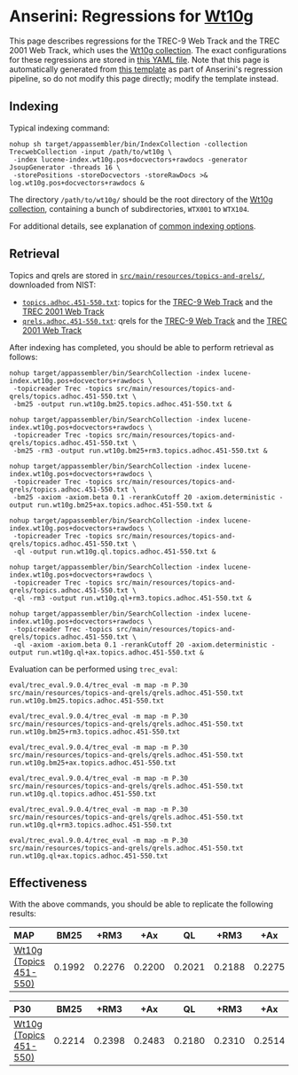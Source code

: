 # Anserini: Regressions for [Wt10g](http://ir.dcs.gla.ac.uk/test_collections/wt10g.html)

This page describes regressions for the TREC-9 Web Track and the TREC 2001 Web Track, which uses the [Wt10g collection](http://ir.dcs.gla.ac.uk/test_collections/wt10g.html).
The exact configurations for these regressions are stored in [this YAML file](../src/main/resources/regression/wt10g.yaml).
Note that this page is automatically generated from [this template](../src/main/resources/docgen/templates/wt10g.template) as part of Anserini's regression pipeline, so do not modify this page directly; modify the template instead.

## Indexing

Typical indexing command:

```
nohup sh target/appassembler/bin/IndexCollection -collection TrecwebCollection -input /path/to/wt10g \
 -index lucene-index.wt10g.pos+docvectors+rawdocs -generator JsoupGenerator -threads 16 \
 -storePositions -storeDocvectors -storeRawDocs >& log.wt10g.pos+docvectors+rawdocs &
```

The directory `/path/to/wt10g/` should be the root directory of the [Wt10g collection](http://ir.dcs.gla.ac.uk/test_collections/wt10g.html), containing a bunch of subdirectories, `WTX001` to `WTX104`.

For additional details, see explanation of [common indexing options](common-indexing-options.md).

## Retrieval

Topics and qrels are stored in [`src/main/resources/topics-and-qrels/`](../src/main/resources/topics-and-qrels/), downloaded from NIST:

+ [`topics.adhoc.451-550.txt`](../src/main/resources/topics-and-qrels/topics.adhoc.451-550.txt): topics for the [TREC-9 Web Track](http://trec.nist.gov/data/topics_eng/topics.451-500.gz) and the [TREC 2001 Web Track](http://trec.nist.gov/data/topics_eng/topics.501-550.txt)
+ [`qrels.adhoc.451-550.txt`](../src/main/resources/topics-and-qrels/qrels.adhoc.451-550.txt): qrels for the [TREC-9 Web Track](http://trec.nist.gov/data/qrels_eng/qrels.trec9.main_web.gz) and the [TREC 2001 Web Track](http://trec.nist.gov/data/qrels_eng/adhoc_qrels.txt)

After indexing has completed, you should be able to perform retrieval as follows:

```
nohup target/appassembler/bin/SearchCollection -index lucene-index.wt10g.pos+docvectors+rawdocs \
 -topicreader Trec -topics src/main/resources/topics-and-qrels/topics.adhoc.451-550.txt \
 -bm25 -output run.wt10g.bm25.topics.adhoc.451-550.txt &

nohup target/appassembler/bin/SearchCollection -index lucene-index.wt10g.pos+docvectors+rawdocs \
 -topicreader Trec -topics src/main/resources/topics-and-qrels/topics.adhoc.451-550.txt \
 -bm25 -rm3 -output run.wt10g.bm25+rm3.topics.adhoc.451-550.txt &

nohup target/appassembler/bin/SearchCollection -index lucene-index.wt10g.pos+docvectors+rawdocs \
 -topicreader Trec -topics src/main/resources/topics-and-qrels/topics.adhoc.451-550.txt \
 -bm25 -axiom -axiom.beta 0.1 -rerankCutoff 20 -axiom.deterministic -output run.wt10g.bm25+ax.topics.adhoc.451-550.txt &

nohup target/appassembler/bin/SearchCollection -index lucene-index.wt10g.pos+docvectors+rawdocs \
 -topicreader Trec -topics src/main/resources/topics-and-qrels/topics.adhoc.451-550.txt \
 -ql -output run.wt10g.ql.topics.adhoc.451-550.txt &

nohup target/appassembler/bin/SearchCollection -index lucene-index.wt10g.pos+docvectors+rawdocs \
 -topicreader Trec -topics src/main/resources/topics-and-qrels/topics.adhoc.451-550.txt \
 -ql -rm3 -output run.wt10g.ql+rm3.topics.adhoc.451-550.txt &

nohup target/appassembler/bin/SearchCollection -index lucene-index.wt10g.pos+docvectors+rawdocs \
 -topicreader Trec -topics src/main/resources/topics-and-qrels/topics.adhoc.451-550.txt \
 -ql -axiom -axiom.beta 0.1 -rerankCutoff 20 -axiom.deterministic -output run.wt10g.ql+ax.topics.adhoc.451-550.txt &
```

Evaluation can be performed using `trec_eval`:

```
eval/trec_eval.9.0.4/trec_eval -m map -m P.30 src/main/resources/topics-and-qrels/qrels.adhoc.451-550.txt run.wt10g.bm25.topics.adhoc.451-550.txt

eval/trec_eval.9.0.4/trec_eval -m map -m P.30 src/main/resources/topics-and-qrels/qrels.adhoc.451-550.txt run.wt10g.bm25+rm3.topics.adhoc.451-550.txt

eval/trec_eval.9.0.4/trec_eval -m map -m P.30 src/main/resources/topics-and-qrels/qrels.adhoc.451-550.txt run.wt10g.bm25+ax.topics.adhoc.451-550.txt

eval/trec_eval.9.0.4/trec_eval -m map -m P.30 src/main/resources/topics-and-qrels/qrels.adhoc.451-550.txt run.wt10g.ql.topics.adhoc.451-550.txt

eval/trec_eval.9.0.4/trec_eval -m map -m P.30 src/main/resources/topics-and-qrels/qrels.adhoc.451-550.txt run.wt10g.ql+rm3.topics.adhoc.451-550.txt

eval/trec_eval.9.0.4/trec_eval -m map -m P.30 src/main/resources/topics-and-qrels/qrels.adhoc.451-550.txt run.wt10g.ql+ax.topics.adhoc.451-550.txt
```

## Effectiveness

With the above commands, you should be able to replicate the following results:

MAP                                     | BM25      | +RM3      | +Ax       | QL        | +RM3      | +Ax       |
:---------------------------------------|-----------|-----------|-----------|-----------|-----------|-----------|
[Wt10g (Topics 451-550)](../src/main/resources/topics-and-qrels/topics.adhoc.451-550.txt)| 0.1992    | 0.2276    | 0.2200    | 0.2021    | 0.2188    | 0.2275    |


P30                                     | BM25      | +RM3      | +Ax       | QL        | +RM3      | +Ax       |
:---------------------------------------|-----------|-----------|-----------|-----------|-----------|-----------|
[Wt10g (Topics 451-550)](../src/main/resources/topics-and-qrels/topics.adhoc.451-550.txt)| 0.2214    | 0.2398    | 0.2483    | 0.2180    | 0.2310    | 0.2514    |

